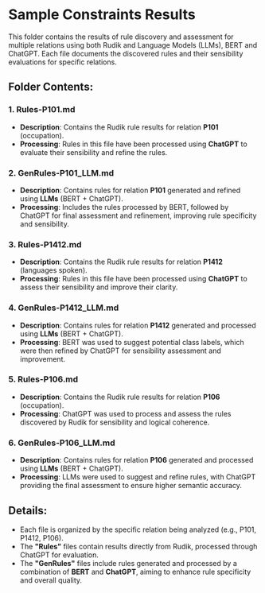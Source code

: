 
# Sample Constraints Results

This folder contains the results of rule discovery and assessment for multiple relations using both Rudik and Language Models (LLMs), BERT and ChatGPT. Each file documents the discovered rules and their sensibility evaluations for specific relations.

## Folder Contents:

### 1. **Rules-P101.md**
   - **Description**: Contains the Rudik rule results for relation **P101** (occupation).
   - **Processing**: Rules in this file have been processed using **ChatGPT** to evaluate their sensibility and refine the rules.

### 2. **GenRules-P101_LLM.md**
   - **Description**: Contains rules for relation **P101** generated and refined using **LLMs** (BERT + ChatGPT).
   - **Processing**: Includes the rules processed by BERT, followed by ChatGPT for final assessment and refinement, improving rule specificity and sensibility.

### 3. **Rules-P1412.md**
   - **Description**: Contains the Rudik rule results for relation **P1412** (languages spoken).
   - **Processing**: Rules in this file have been processed using **ChatGPT** to assess their sensibility and improve their clarity.

### 4. **GenRules-P1412_LLM.md**
   - **Description**: Contains rules for relation **P1412** generated and processed using **LLMs** (BERT + ChatGPT).
   - **Processing**: BERT was used to suggest potential class labels, which were then refined by ChatGPT for sensibility assessment and improvement.

### 5. **Rules-P106.md**
   - **Description**: Contains the Rudik rule results for relation **P106** (occupation).
   - **Processing**: ChatGPT was used to process and assess the rules discovered by Rudik for sensibility and logical coherence.

### 6. **GenRules-P106_LLM.md**
   - **Description**: Contains rules for relation **P106** generated and processed using **LLMs** (BERT + ChatGPT).
   - **Processing**: LLMs were used to suggest and refine rules, with ChatGPT providing the final assessment to ensure higher semantic accuracy.

## Details:
- Each file is organized by the specific relation being analyzed (e.g., P101, P1412, P106).
- The **"Rules"** files contain results directly from Rudik, processed through ChatGPT for evaluation.
- The **"GenRules"** files include rules generated and processed by a combination of **BERT** and **ChatGPT**, aiming to enhance rule specificity and overall quality.
